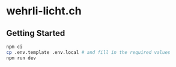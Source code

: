 # wehrli-licht.ch

## Getting Started

```bash
npm ci
cp .env.template .env.local # and fill in the required values
npm run dev
```

